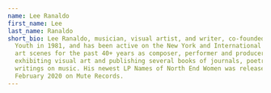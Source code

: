 ```yaml
---
name: Lee Ranaldo
first_name: Lee
last_name: Ranaldo
short_bio: Lee Ranaldo, musician, visual artist, and writer, co-founded Sonic
  Youth in 1981, and has been active on the New York and International music and
  art scenes for the past 40+ years as composer, performer and producer; also
  exhibiting visual art and publishing several books of journals, poetry and
  writings on music. His newest LP Names of North End Women was released in
  February 2020 on Mute Records.
---
```

